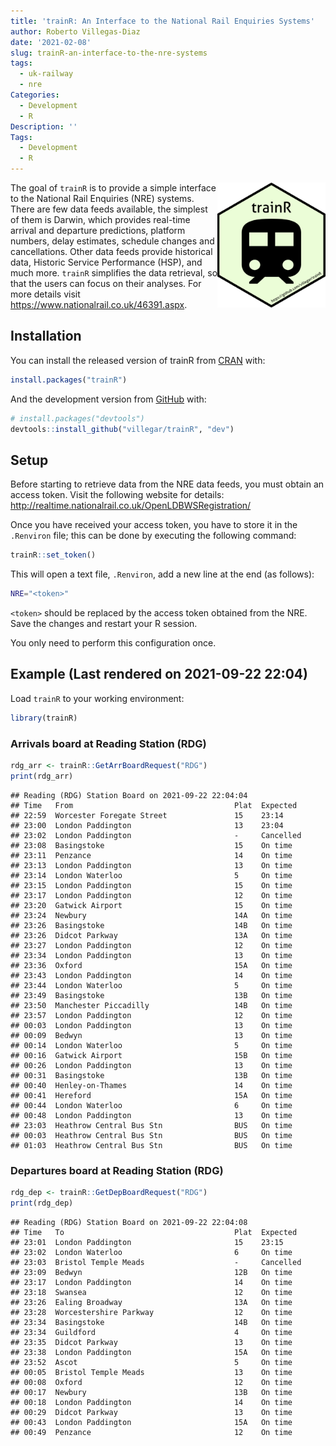 ```yaml
---
title: 'trainR: An Interface to the National Rail Enquiries Systems'
author: Roberto Villegas-Diaz
date: '2021-02-08'
slug: trainR-an-interface-to-the-nre-systems
tags:
  - uk-railway
  - nre
Categories:
  - Development
  - R
Description: ''
Tags:
  - Development
  - R
---
```


<img src="https://raw.githubusercontent.com/villegar/trainR/main/inst/images/logo.png" alt="logo" align="right" height=200px/>

The goal of `trainR` is to provide a simple interface to the 
National Rail Enquiries (NRE) systems. There are few data feeds 
available, the simplest of them is Darwin, which provides real-time 
arrival and departure predictions, platform numbers, delay estimates, 
schedule changes and cancellations. Other data feeds provide historical 
data, Historic Service Performance (HSP), and much more. `trainR` 
simplifies the data retrieval, so that the users can focus on their 
analyses. For more details visit 
https://www.nationalrail.co.uk/46391.aspx.

## Installation

You can install the released version of trainR from [CRAN](https://CRAN.R-project.org) with:

``` r
install.packages("trainR")
```

And the development version from [GitHub](https://github.com/) with:

``` r
# install.packages("devtools")
devtools::install_github("villegar/trainR", "dev")
```

## Setup
Before starting to retrieve data from the NRE data feeds, you must obtain an access token. 
Visit the following website for details: http://realtime.nationalrail.co.uk/OpenLDBWSRegistration/

Once you have received your access token, you have to store it in the `.Renviron` file; this can be 
done by executing the following command:


```r
trainR::set_token()
```

This will open a text file, `.Renviron`, add a new line at the end (as follows):

```bash
NRE="<token>"
```

`<token>` should be replaced by the access token obtained from the NRE. Save the changes and restart 
your R session.

You only need to perform this configuration once.

## Example (Last rendered on 2021-09-22 22:04)

Load `trainR` to your working environment:

```r
library(trainR)
```

### Arrivals board at Reading Station (RDG)


```r
rdg_arr <- trainR::GetArrBoardRequest("RDG")
print(rdg_arr)
```

```
## Reading (RDG) Station Board on 2021-09-22 22:04:04
## Time   From                                    Plat  Expected
## 22:59  Worcester Foregate Street               15    23:14
## 23:00  London Paddington                       13    23:04
## 23:02  London Paddington                       -     Cancelled
## 23:08  Basingstoke                             15    On time
## 23:11  Penzance                                14    On time
## 23:13  London Paddington                       13    On time
## 23:14  London Waterloo                         5     On time
## 23:15  London Paddington                       15    On time
## 23:17  London Paddington                       12    On time
## 23:20  Gatwick Airport                         15    On time
## 23:24  Newbury                                 14A   On time
## 23:26  Basingstoke                             14B   On time
## 23:26  Didcot Parkway                          13A   On time
## 23:27  London Paddington                       12    On time
## 23:34  London Paddington                       13    On time
## 23:36  Oxford                                  15A   On time
## 23:43  London Paddington                       14    On time
## 23:44  London Waterloo                         5     On time
## 23:49  Basingstoke                             13B   On time
## 23:50  Manchester Piccadilly                   14B   On time
## 23:57  London Paddington                       12    On time
## 00:03  London Paddington                       13    On time
## 00:09  Bedwyn                                  13    On time
## 00:14  London Waterloo                         5     On time
## 00:16  Gatwick Airport                         15B   On time
## 00:26  London Paddington                       13    On time
## 00:31  Basingstoke                             13B   On time
## 00:40  Henley-on-Thames                        14    On time
## 00:41  Hereford                                15A   On time
## 00:44  London Waterloo                         6     On time
## 00:48  London Paddington                       13    On time
## 23:03  Heathrow Central Bus Stn                BUS   On time
## 00:03  Heathrow Central Bus Stn                BUS   On time
## 01:03  Heathrow Central Bus Stn                BUS   On time
```

### Departures board at Reading Station (RDG)


```r
rdg_dep <- trainR::GetDepBoardRequest("RDG")
print(rdg_dep)
```

```
## Reading (RDG) Station Board on 2021-09-22 22:04:08
## Time   To                                      Plat  Expected
## 23:01  London Paddington                       15    23:15
## 23:02  London Waterloo                         6     On time
## 23:03  Bristol Temple Meads                    -     Cancelled
## 23:09  Bedwyn                                  12B   On time
## 23:17  London Paddington                       14    On time
## 23:18  Swansea                                 12    On time
## 23:26  Ealing Broadway                         13A   On time
## 23:28  Worcestershire Parkway                  12    On time
## 23:34  Basingstoke                             14B   On time
## 23:34  Guildford                               4     On time
## 23:35  Didcot Parkway                          13    On time
## 23:38  London Paddington                       15A   On time
## 23:52  Ascot                                   5     On time
## 00:05  Bristol Temple Meads                    13    On time
## 00:08  Oxford                                  12    On time
## 00:17  Newbury                                 13B   On time
## 00:18  London Paddington                       14    On time
## 00:29  Didcot Parkway                          13    On time
## 00:43  London Paddington                       15A   On time
## 00:49  Penzance                                12    On time
```
